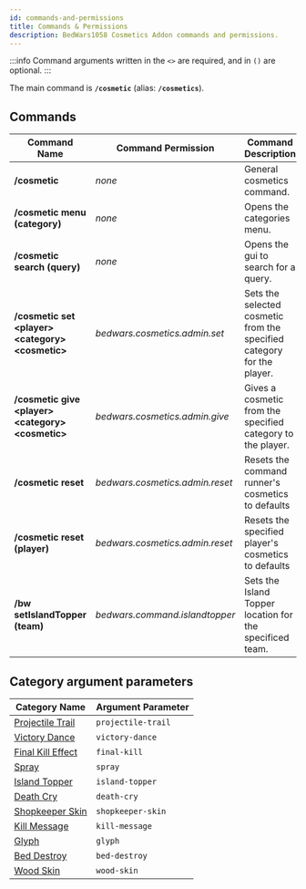 ```yaml
---
id: commands-and-permissions
title: Commands & Permissions
description: BedWars1058 Cosmetics Addon commands and permissions.
---
```


:::info
Command arguments written in the `<>` are required, and in `()` are optional.
:::

The main command is **`/cosmetic`** (alias: **`/cosmetics`**). 

## Commands

| Command Name | Command Permission | Command Description |
| --- | --- | --- |
| **/cosmetic** | *none* | General cosmetics command. |
| **/cosmetic menu (category)** | *none* | Opens the categories menu. |
| **/cosmetic search (query)** | *none* | Opens the gui to search for a query. |
| **/cosmetic set &lt;player&gt; &lt;category&gt; &lt;cosmetic&gt;** | *bedwars.cosmetics.admin.set* | Sets the selected cosmetic from the specified category for the player. |
| **/cosmetic give &lt;player&gt; &lt;category&gt; &lt;cosmetic&gt;** | *bedwars.cosmetics.admin.give* | Gives a cosmetic from the specified category to the player. |
| **/cosmetic reset** | *bedwars.cosmetics.admin.reset* | Resets the command runner's cosmetics to defaults |
| **/cosmetic reset (player)** | *bedwars.cosmetics.admin.reset* | Resets the specified player's cosmetics to defaults |
| **/bw setIslandTopper (team)** | *bedwars.command.islandtopper* | Sets the Island Topper location for the specificed team. |

## Category argument parameters

| Category Name | Argument Parameter 
| --- | --- |
| [Projectile Trail](../cosmetic-categories/projectile-trail.md) | `projectile-trail` |
| [Victory Dance](../cosmetic-categories/victory-dance.md) | `victory-dance` |
| [Final Kill Effect](../cosmetic-categories/final-kill-effect.md) | `final-kill` |
| [Spray](../cosmetic-categories/spray.md) | `spray` |
| [Island Topper](../cosmetic-categories/island-topper.md) | `island-topper` |
| [Death Cry](../cosmetic-categories/death-cry.md) | `death-cry` |
| [Shopkeeper Skin](../cosmetic-categories/shopkeeper-skin.md) | `shopkeeper-skin` |
| [Kill Message](../cosmetic-categories/kill-message.md) | `kill-message` |
| [Glyph](../cosmetic-categories/glyph.md) | `glyph` |
| [Bed Destroy](../cosmetic-categories/bed-destroy.md) | `bed-destroy` |
| [Wood Skin](../cosmetic-categories/wood-skin.md) | `wood-skin` |